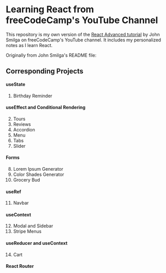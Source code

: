 # Learning React from freeCodeCamp's YouTube Channel

This repository is my own version of the [React Advanced tutorial](https://youtu.be/4UZrsTqkcW4) by John Smilga on freeCodeCamp's YouTube channel. It includes my personalized notes as I learn React.

Originally from John Smilga's README file:

## Corresponding Projects

#### useState

1. Birthday Reminder

#### useEffect and Conditional Rendering

2. Tours
3. Reviews
4. Accordion
5. Menu
6. Tabs
7. Slider

#### Forms

8. Lorem Ipsum Generator
9. Color Shades Generator
10. Grocery Bud

#### useRef

11. Navbar

#### useContext

12. Modal and Sidebar
13. Stripe Menus

#### useReducer and useContext

14. Cart

#### React Router
